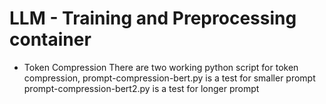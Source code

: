 # LLM - Training and Preprocessing container

- Token Compression
There are two working python script for token compression, 
prompt-compression-bert.py is a test for smaller prompt
prompt-compression-bert2.py is a test for longer prompt



